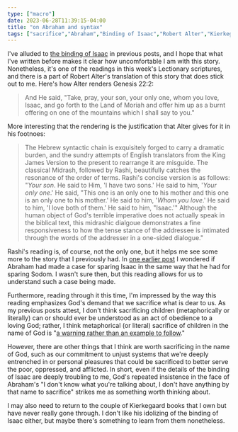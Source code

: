 ```yaml
---
type: ["macro"]
date: 2023-06-28T11:39:15-04:00
title: "on Abraham and syntax"
tags: ["sacrifice","Abraham","Binding of Isaac","Robert Alter","Kierkegaard"]
---
```

I've alluded to [the binding of Isaac](https://spencergreenhalgh.com/tags/binding-of-isaac/) in previous posts, and I hope that what I've written before makes it clear how uncomfortable I am with this story. Nonetheless, it's one of the readings in this week's Lectionary scriptures, and there is a part of Robert Alter's translation of this story that does stick out to me. Here's how Alter renders Genesis 22:2:

> And He said, "Take, pray, your son, your only one, whom you love, Isaac, and go forth to the Land of Moriah and offer him up as a burnt offering on one of the mountains which I shall say to you."

More interesting that the rendering is the justification that Alter gives for it in his footnoes: 

> The Hebrew syntactic chain is exquisitely forged to carry a dramatic burden, and the sundry attempts of English translators from the King James Version to the present to rearrange it are misguide. The classical Midrash, followed by Rashi, beautifully catches the resonance of the order of terms. Rashi's concise version is as follows: "*Your son*. He said to Him, 'I have two sons.' He said to him, '*Your only one*.' He said, "This one is an only one to his mother and this one is an only one to his mother.' He said to him, '*Whom you love*.' He said to him, 'I love both of them.' He said to him, "Isaac.'" Although the human object of God's terrible imperative does not actually speak in the biblical text, this midrashic dialgoue demonstrates a fine responsiveness to how the tense stance of the addressee is intimated through the words of the addresser in a one-sided dialogue." 

Rashi's reading is, of course, not the only one, but it helps me see some more to the story that I previously had. In [one earlier post](https://spencergreenhalgh.com/communities/further-thoughts-on-jephthahs-daughter/) I wondered if Abraham had made a case for sparing Isaac in the same way that he had for sparing Sodom. I wasn't sure then, but this reading allows for us to understand such a case being made.

Furthermore, reading through it this time, I'm impressed by the way this reading emphasizes God's demand that we sacrifice what is dear to us. As my previous posts attest, I don't think sacrificing children (metaphorically or literally) can or should ever be understood as an act of obedience to a loving God; rather, I think metaphorical (or literal) sacrifice of children in the name of God is "[a warning rather than an example to follow](https://spencergreenhalgh.com/communities/on-david-archuleta-and-jephthah/)." 

However, there are other things that I think are worth sacrificing in the name of God, such as our commitment to unjust systems that we're deeply entrenched in or personal pleasures that could be sacrificed to better serve the poor, oppressed, and afflicted. In short, even if the details of the binding of Isaac are deeply troubling to me, God's repeated insistence in the face of Abraham's "I don't know what you're talking about, I don't have anything by that name to sacrifice" strikes me as something worth thinking about.

I may also need to return to the couple of Kierkegaard books that I own but have never really gone through. I don't like his idolizing of the binding of Isaac either, but maybe there's something to learn from them nonetheless.
